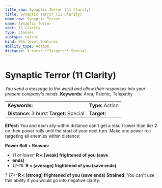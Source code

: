 ```yaml
---
title_raw: Synaptic Terror (11 Clarity)
title: Synaptic Terror (11 Clarity)
name_raw: Synaptic Terror
name: Synaptic Terror
cost: 11 Clarity
type: classes
subtype: talent
kind: 9th-level features
ability_type: Action
distance: 3 burst **Target:** Special
---
```


# Synaptic Terror (11 Clarity)

*You send a message to the world and allow their responses into your present company's minds.* **Keywords:** Area, Psionic, Telepathy

|                                           |                  |
| :---------------------------------------- | :--------------- |
| **Keywords:**                             | **Type:** Action |
| **Distance:** 3 burst **Target:** Special | **Target:**      |

**Effect:** You and each ally within distance can't get a result lower than tier 2 on their power rolls until the start of your next turn. Make one power roll targeting all enemies within distance:

**Power Roll + Reason:**

- *11 or lower:* **R \< \[weak\] frightened of you (save**
- **ends)**
- *12-16:* **R \< \[average\] frightened of you (save ends)**

? *17+:* **R \< \[strong\] frightened of you (save ends) Strained:** You can't use this ability if you would go into negative clarity.
